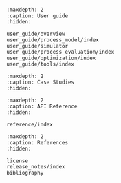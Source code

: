```{include} ../../README.md
```

```{toctree}
:maxdepth: 2
:caption: User guide
:hidden:

user_guide/overview
user_guide/process_model/index
user_guide/simulator
user_guide/process_evaluation/index
user_guide/optimization/index
user_guide/tools/index
```

```{toctree}
:maxdepth: 2
:caption: Case Studies
:hidden:

```

```{toctree}
:maxdepth: 2
:caption: API Reference
:hidden:

reference/index
```

```{toctree}
:maxdepth: 2
:caption: References
:hidden:

license
release_notes/index
bibliography
```
